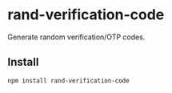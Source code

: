 # rand-verification-code

Generate random verification/OTP codes.

## Install

```bash
npm install rand-verification-code
